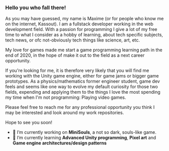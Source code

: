 ### Hello you who fall there!

As you may have guessed, my name is Maxime (or for people who know me on the internet, Kassout). 
I am a fullstack developer working in the web development field. 
With a passion for programming I give a lot of my free time to what I consider as a hobby of learning, 
about tech specific subjects, tech news, or ofc not-obviously tech things like science, art, etc.

My love for games made me start a game programming learning path in the end of 2020, 
in the hope of make it out to the field as a next career opportunity.

If you're looking for me, it is therefore very likely that you will find me working with the Unity game engine, 
either for game jams or bigger game prototypes. As a physics/mathematics former engineer student, 
game dev feels and seems like one way to evolve my default curiosity for those two fields, 
expending and applying them to the things I love the most spending my time when I'm not programming: Playing video games.

Please feel free to reach me for any professional opportunity you think I may be interested and look around my work repositories.

Hope to see you soon!

- 🔭 I’m currently working on <b>MiniSouls</b>, a not so dark, souls-like game.
- 🌱 I’m currently learning <b>Advanced Unity programming</b>, <b>Pixel art</b> and <b>Game engine architectures/design patterns</b>
